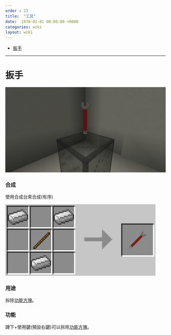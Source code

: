 ```yaml
---
order : 21
title:  "工具"
date:  1970-01-01 00:00:00 +0000
categories: wiki
layout: wiki
---
```


- [扳手](#扳手)

---

# 扳手

![](/assets/img/wiki/wrench/overview.png)

### 合成

使用合成台來合成(有序)

<img class="recipe-photo" src="/assets/img/wiki/wrench/recipe.png">

### 用途

拆除[功能方塊](/wiki/custon-blocks.html)。

### 功能

蹲下+使用鍵(預設右鍵)可以拆除[功能方塊](/wiki/custom-blocks.html)。
